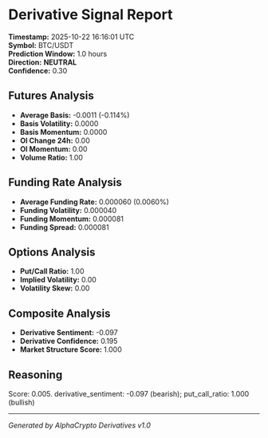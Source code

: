 # Derivative Signal Report

**Timestamp:** 2025-10-22 16:16:01 UTC  
**Symbol:** BTC/USDT  
**Prediction Window:** 1.0 hours  
**Direction:** **NEUTRAL**  
**Confidence:** 0.30

## Futures Analysis
- **Average Basis:** -0.0011 (-0.114%)
- **Basis Volatility:** 0.0000
- **Basis Momentum:** 0.0000
- **OI Change 24h:** 0.00
- **OI Momentum:** 0.00
- **Volume Ratio:** 1.00

## Funding Rate Analysis
- **Average Funding Rate:** 0.000060 (0.0060%)
- **Funding Volatility:** 0.000040
- **Funding Momentum:** 0.000081
- **Funding Spread:** 0.000081

## Options Analysis
- **Put/Call Ratio:** 1.00
- **Implied Volatility:** 0.00
- **Volatility Skew:** 0.00

## Composite Analysis
- **Derivative Sentiment:** -0.097
- **Derivative Confidence:** 0.195
- **Market Structure Score:** 1.000

## Reasoning
Score: 0.005. derivative_sentiment: -0.097 (bearish); put_call_ratio: 1.000 (bullish)

---
*Generated by AlphaCrypto Derivatives v1.0*
